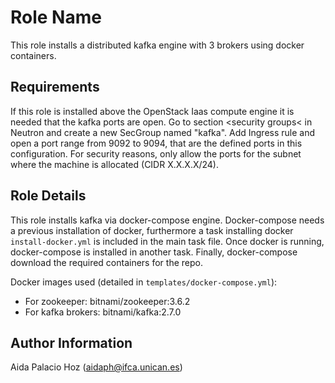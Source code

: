 Role Name
=========

This role installs a distributed kafka engine with 3 brokers using docker containers. 

Requirements
------------

If this role is installed above the OpenStack Iaas compute engine it is needed that the kafka ports are open. Go to section <security groups< in Neutron and create a new SecGroup named "kafka". Add Ingress rule and open a port range  from 9092 to 9094, that are the defined ports in this configuration. For security reasons, only allow the ports for the subnet where the machine is allocated (CIDR X.X.X.X/24). 

Role Details
--------------
This role installs kafka via docker-compose engine. Docker-compose needs a previous installation of docker, furthermore a task installing docker `install-docker.yml` is included in the main task file. Once docker is running, docker-compose is installed in another task. Finally, docker-compose download the required containers for the repo. 
    
Docker images used (detailed in `templates/docker-compose.yml`): 
 - For zookeeper: bitnami/zookeeper:3.6.2
 - For kafka brokers: bitnami/kafka:2.7.0


Author Information
------------------

Aida Palacio Hoz (aidaph@ifca.unican.es)
